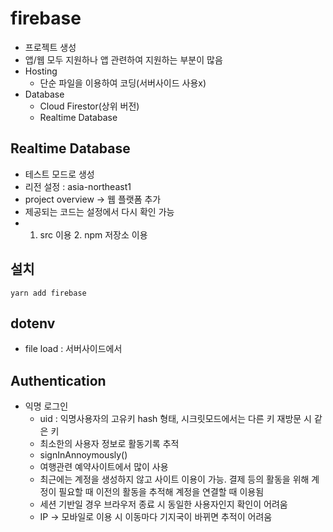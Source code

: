 # firebase 

- 프로젝트 생성
- 앱/웹 모두 지원하나 앱 관련하여 지원하는 부분이 많음
- Hosting 
	- 단순 파일을 이용하여 코딩(서버사이드 사용x)
- Database 
	- Cloud Firestor(상위 버전)
	- Realtime Database
	
## Realtime Database
- 테스트 모드로 생성
- 리전 설정 : asia-northeast1
- project overview -> 웹 플랫폼 추가
- 제공되는 코드는 설정에서 다시 확인 가능
- 1. src 이용 2. npm 저장소 이용	

## 설치
```
yarn add firebase
```

## dotenv
- file load : 서버사이드에서 

## Authentication
- 익명 로그인 
	- uid : 익명사용자의 고유키 hash 형태, 시크릿모드에서는 다른 키
			재방문 시 같은 키 
	- 최소한의 사용자 정보로 활동기록 추적
	- signInAnnoymously()
	- 여행관련 예약사이트에서 많이 사용
	- 최근에는 계정을 생성하지 않고 사이트 이용이 가능. 결제 등의 활동을 위해 계정이 필요할 때 이전의 활동을 추적해 계정을 연결할 때 이용됨
	- 세션 기반일 경우 브라우저 종료 시 동일한 사용자인지 확인이 어려움
	- IP -> 모바일로 이용 시 이동마다 기지국이 바뀌면 추적이 어려움